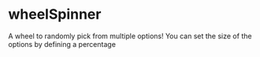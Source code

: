 # wheelSpinner
A wheel to randomly pick from multiple options!
You can set the size of the options by defining a percentage
